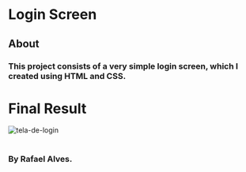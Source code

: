 # Login Screen

## About

### This project consists of a very simple login screen, which I created using HTML and CSS.

# Final Result
![tela-de-login](https://github.com/user-attachments/assets/fae1313a-1c02-479b-a597-22ebf1797209)

#
### By Rafael Alves.
